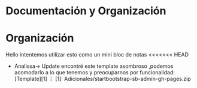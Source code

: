 # Documentación y Organización
# Organización
Hello intentemos utilizar esto como un mini bloc de notas
<<<<<<< HEAD
* Analissa-> Update encontré este template asombroso ,podemos acomodarlo a lo que tenemos y preocuparnos por funcionalidad: [Template][1]
⋮
[1]: Adicionales/startbootstrap-sb-admin-gh-pages.zip
